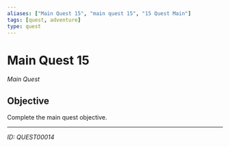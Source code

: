```yaml
---
aliases: ["Main Quest 15", "main quest 15", "15 Quest Main"]
tags: [quest, adventure]
type: quest
---
```


# Main Quest 15

*Main Quest*

## Objective
Complete the main quest objective.

---
*ID: QUEST00014*
